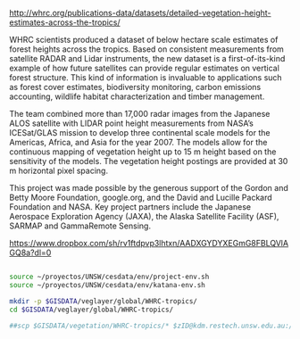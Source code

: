 http://whrc.org/publications-data/datasets/detailed-vegetation-height-estimates-across-the-tropics/

WHRC scientists produced a dataset of below hectare scale estimates of forest heights across the tropics. Based on consistent measurements from satellite RADAR and Lidar instruments, the new dataset is a first-of-its-kind example of how future satellites can provide regular estimates on vertical forest structure. This kind of information is invaluable to applications such as forest cover estimates, biodiversity monitoring, carbon emissions accounting, wildlife habitat characterization and timber management.

The team combined more than 17,000 radar images from the Japanese ALOS satellite with LIDAR point height measurements from NASA’s ICESat/GLAS mission to develop three continental scale models for the Americas, Africa, and Asia for the year 2007. The models allow for the continuous mapping of vegetation height up to 15 m height based on the sensitivity of the models. The vegetation height postings are provided at 30 m horizontal pixel spacing.

This project was made possible by the generous support of the Gordon and Betty Moore Foundation, google.org, and the David and Lucille Packard Foundation and NASA. Key project partners include the Japanese Aerospace Exploration Agency (JAXA), the Alaska Satellite Facility (ASF), SARMAP and GammaRemote Sensing.

https://www.dropbox.com/sh/rv1ftdpvp3lhtxn/AADXGYDYXEGmG8FBLQVlAGQ8a?dl=0

```sh

source ~/proyectos/UNSW/cesdata/env/project-env.sh
source ~/proyectos/UNSW/cesdata/env/katana-env.sh

mkdir -p $GISDATA/veglayer/global/WHRC-tropics/
cd $GISDATA/veglayer/global/WHRC-tropics/

##scp $GISDATA/vegetation/WHRC-tropics/* $zID@kdm.restech.unsw.edu.au:/srv/scratch/cesdata/gisdata/veglayer/global/WHRC-tropics

```

